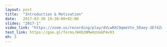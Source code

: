 ```yaml
---
layout: post
title:  "Introduction & Motivation"
date:   2017-03-30 19:30:00+02:00
slides: "2017-1"
video_link: "https://zoom.us/recording/play/dVLwRXC9qmoVtn_50aey-3Ef4Zub4IM-wD-qs99FKasbq1fARfsUkuIWWArAAou2"
test_link: https://goo.gl/forms/W4OzNMwHzUaGP4v93
eh: 3
---
```

